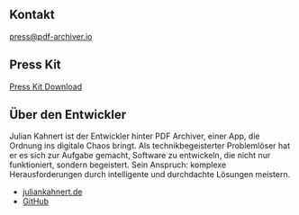 ## Kontakt

[press@pdf-archiver.io](mailto:press@pdf-archiver.io)

## Press Kit

[Press Kit Download](https://pdf-archiver.io/presskit.zip)

## Über den Entwickler

Julian Kahnert ist der Entwickler hinter PDF Archiver, einer App, die Ordnung ins digitale Chaos bringt.
Als technikbegeisterter Problemlöser hat er es sich zur Aufgabe gemacht, Software zu entwickeln, die nicht nur funktioniert, sondern begeistert.
Sein Anspruch: komplexe Herausforderungen durch intelligente und durchdachte Lösungen meistern.

* [juliankahnert.de](https://juliankahnert.de)
* [GitHub](https://github.com/juliankahnert)
